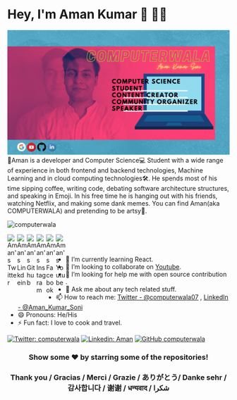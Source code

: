 # Hey, I'm Aman Kumar 👋 👨‍💻

<img src="https://raw.githubusercontent.com/computerwala/computerwala/master/Aman Kumar Soni.png" alt="banner that says Aman Kumar Soni - computer science student">
👦Aman is a developer and Computer Science💻 Student with a wide range of experience in both frontend and backend technologies, Machine Learning and in cloud computing technologies🛠. He spends most of his time sipping coffee, writing code, debating software architecture structures, and speaking in Emoji. In his free time he is hanging out with his friends, watching Netflix, and making some dank memes. You can find Aman(aka COMPUTERWALA) and pretending to be artsy🎈.


<p align="left"> <img src="https://komarev.com/ghpvc/?username=computerwala&label=Views&color=blue&style=plastic" alt="computerwala" /> </p>

<a href="https://twitter.com/computerwala07">
  <img align="left" alt="Aman's Twitter" width="22px" src="https://cdn.jsdelivr.net/npm/simple-icons@v3/icons/twitter.svg" />
</a>
<a href="https://www.linkedin.com/in/aman-kumar-soni/">
  <img align="left" alt="Aman's Linkdein" width="22px" src="https://cdn.jsdelivr.net/npm/simple-icons@v3/icons/linkedin.svg" />
</a>
<a href="https://github.com/computerwala">
  <img align="left" alt="Aman's Github" width="22px" src="https://cdn.jsdelivr.net/npm/simple-icons@v3/icons/github.svg" />
</a>
<a href="https://www.instagram.com/__kind.of.solivagant__/">
  <img align="left" alt="Aman's Instagram" width="22px" src="https://cdn.jsdelivr.net/npm/simple-icons@v3/icons/instagram.svg" />
</a>
<a href="https://www.facebook.com/computerwala1293575">
  <img align="left" alt="Aman's Facebook" width="22px" src="https://cdn.jsdelivr.net/npm/simple-icons@v3/icons/facebook.svg" />
</a>
<a href="https://www.youtube.com/channel/UC5jXmD6FVuBLo7mIIA-PiaQ?view_as=subscriber">
  <img align="left" alt="Aman's Youtube" width="22px" src="https://cdn.jsdelivr.net/npm/simple-icons@v3/icons/youtube.svg" />
</a>

<br/>
<br/>



- 🌱 I’m currently learning React.
- 👯 I’m looking to collaborate on [Youtube](https://www.youtube.com/channel/UC5jXmD6FVuBLo7mIIA-PiaQ?view_as=subscriber).
- 🤔 I’m looking for help me with open source contribution .
- 💬 Ask me about any tech related stuff.
- 📫 How to reach me: [Twitter - @computerwala07](https://twitter.com/computerwala07) , [LinkedIn - @Aman_Kumar_Soni](https://www.linkedin.com/in/aman-kumar-soni/)
- 😄 Pronouns: He/His
- ⚡ Fun fact: I love to cook and travel.

[![Twitter: computerwala](https://img.shields.io/twitter/follow/computerwala?style=social)](https://twitter.com/computerwala07)
[![Linkedin: Aman](https://img.shields.io/badge/-computerwala-blue?style=flat-square&logo=Linkedin&logoColor=white&link=https://www.linkedin.com/in/computerwala/)](https://www.linkedin.com/in/aman-kumar-soni/)
[![GitHub computerwala](https://img.shields.io/github/followers/computerwala?label=follow&style=social)](https://github.com/computerwala)



<div align="center">

### Show some ❤️ by starring some of the repositories!
### Thank you / Gracias / Merci / Grazie / ありがとう/ Danke sehr / 감사합니다 / 谢谢 / धन्यवाद / شكرا


</div>
